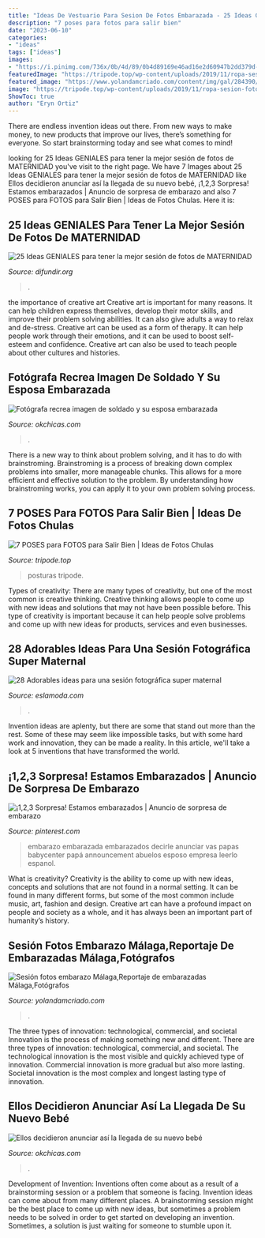 ```yaml
---
title: "Ideas De Vestuario Para Sesion De Fotos Embarazada - 25 Ideas Geniales Para Tener La Mejor Sesión De Fotos De Maternidad"
description: "7 poses para fotos para salir bien"
date: "2023-06-10"
categories:
- "ideas"
tags: ["ideas"]
images:
- "https://i.pinimg.com/736x/0b/4d/89/0b4d89169e46ad16e2d60947b2dd379d--ideas-bonitas-future-baby.jpg"
featuredImage: "https://tripode.top/wp-content/uploads/2019/11/ropa-sesion-fotos.jpg"
featured_image: "https://www.yolandamcriado.com/content/img/gal/284390/foto-grafos-embarazo-ma-laga-15_202011071552475fa6c2cf252db.sized.jpg"
image: "https://tripode.top/wp-content/uploads/2019/11/ropa-sesion-fotos.jpg"
ShowToc: true
author: "Eryn Ortiz"
---
```



There are endless invention ideas out there. From new ways to make money, to new products that improve our lives, there’s something for everyone. So start brainstorming today and see what comes to mind!

	

		
looking for 25 Ideas GENIALES para tener la mejor sesión de fotos de MATERNIDAD you've visit to the right page. We have 7 Images about 25 Ideas GENIALES para tener la mejor sesión de fotos de MATERNIDAD like Ellos decidieron anunciar así la llegada de su nuevo bebé, ¡1,2,3 Sorpresa! Estamos embarazados | Anuncio de sorpresa de embarazo and also 7 POSES para FOTOS para Salir Bien | Ideas de Fotos Chulas. Here it is:
		
    
## 25 Ideas GENIALES Para Tener La Mejor Sesión De Fotos De MATERNIDAD

<img loading=lazy src="https://difundir.org/wp-content/uploads/2015/11/fotografías-de-embarazadas-3.jpg" onerror="this.onerror=null;this.src='https://tse2.mm.bing.net/th?id=OIP.c2ShfFP08nR32_ZR7VCLhQHaLH&amp;pid=15.1';" alt="25 Ideas GENIALES para tener la mejor sesión de fotos de MATERNIDAD">

_Source: difundir.org_

>. 

	

the importance of creative art
Creative art is important for many reasons. It can help children express themselves, develop their motor skills, and improve their problem solving abilities. It can also give adults a way to relax and de-stress.
Creative art can be used as a form of therapy. It can help people work through their emotions, and it can be used to boost self-esteem and confidence. Creative art can also be used to teach people about other cultures and histories.

    
## Fotógrafa Recrea Imagen De Soldado Y Su Esposa Embarazada

<img loading=lazy src="https://www.okchicas.com/wp-content/uploads/2017/05/Sesióno-de-fotos-a-distancia-3.jpg" onerror="this.onerror=null;this.src='https://tse2.mm.bing.net/th?id=OIP.iNGNKlijUTsFJshCYpmfuAHaE8&amp;pid=15.1';" alt="Fotógrafa recrea imagen de soldado y su esposa embarazada">

_Source: okchicas.com_

>. 

	

There is a new way to think about problem solving, and it has to do with brainstroming. Brainstroming is a process of breaking down complex problems into smaller, more manageable chunks. This allows for a more efficient and effective solution to the problem. By understanding how brainstroming works, you can apply it to your own problem solving process.

    
## 7 POSES Para FOTOS Para Salir Bien | Ideas De Fotos Chulas

<img loading=lazy src="https://tripode.top/wp-content/uploads/2019/11/ropa-sesion-fotos.jpg" onerror="this.onerror=null;this.src='https://tse3.mm.bing.net/th?id=OIP.lVZxpig-ZzwF4U-kWirAyAHaNK&amp;pid=15.1';" alt="7 POSES para FOTOS para Salir Bien | Ideas de Fotos Chulas">

_Source: tripode.top_

>posturas tripode. 

	

Types of creativity:
There are many types of creativity, but one of the most common is creative thinking. Creative thinking allows people to come up with new ideas and solutions that may not have been possible before. This type of creativity is important because it can help people solve problems and come up with new ideas for products, services and even businesses.

    
## 28 Adorables Ideas Para Una Sesión Fotográfica Super Maternal

<img loading=lazy src="https://eslamoda.com/wp-content/uploads/sites/2/2014/11/maternity3.jpg" onerror="this.onerror=null;this.src='https://tse3.mm.bing.net/th?id=OIP.nuWQys3-3bGxT5YsyhpkEQAAAA&amp;pid=15.1';" alt="28 Adorables ideas para una sesión fotográfica super maternal">

_Source: eslamoda.com_

>. 

	

Invention ideas are aplenty, but there are some that stand out more than the rest. Some of these may seem like impossible tasks, but with some hard work and innovation, they can be made a reality. In this article, we'll take a look at 5 inventions that have transformed the world.

    
## ¡1,2,3 Sorpresa! Estamos Embarazados | Anuncio De Sorpresa De Embarazo

<img loading=lazy src="https://i.pinimg.com/736x/0b/4d/89/0b4d89169e46ad16e2d60947b2dd379d--ideas-bonitas-future-baby.jpg" onerror="this.onerror=null;this.src='https://tse4.mm.bing.net/th?id=OIP.0Zl_7ri_vzdT3If_9YDNJwHaHY&amp;pid=15.1';" alt="¡1,2,3 Sorpresa! Estamos embarazados | Anuncio de sorpresa de embarazo">

_Source: pinterest.com_

>embarazo embarazada embarazados decirle anunciar vas papas babycenter papá announcement abuelos esposo empresa leerlo espanol. 

	

What is creativity?
Creativity is the ability to come up with new ideas, concepts and solutions that are not found in a normal setting. It can be found in many different forms, but some of the most common include music, art, fashion and design. Creative art can have a profound impact on people and society as a whole, and it has always been an important part of humanity’s history.

    
## Sesión Fotos Embarazo Málaga,Reportaje De Embarazadas Málaga,Fotógrafos

<img loading=lazy src="https://www.yolandamcriado.com/content/img/gal/284390/foto-grafos-embarazo-ma-laga-15_202011071552475fa6c2cf252db.sized.jpg" onerror="this.onerror=null;this.src='https://tse1.mm.bing.net/th?id=OIP.icYE7mbaHYbc26BedVMh5QHaE7&amp;pid=15.1';" alt="Sesión fotos embarazo Málaga,Reportaje de embarazadas Málaga,Fotógrafos">

_Source: yolandamcriado.com_

>. 

	

The three types of innovation: technological, commercial, and societal
Innovation is the process of making something new and different. There are three types of innovation: technological, commercial, and societal. The technological innovation is the most visible and quickly achieved type of innovation. Commercial innovation is more gradual but also more lasting. Societal innovation is the most complex and longest lasting type of innovation.

    
## Ellos Decidieron Anunciar Así La Llegada De Su Nuevo Bebé

<img loading=lazy src="http://www.okchicas.com/wp-content/uploads/2016/01/Así-anunciaron-la-llegada-y-nacimiento-de-su-bebé-6.jpg" onerror="this.onerror=null;this.src='https://tse2.mm.bing.net/th?id=OIP.WGi2jj7eOsrDpmGJ_6YWJgHaJ3&amp;pid=15.1';" alt="Ellos decidieron anunciar así la llegada de su nuevo bebé">

_Source: okchicas.com_

>. 

	

Development of Invention: Inventions often come about as a result of a brainstorming session or a problem that someone is facing.
Invention ideas can come about from many different places. A brainstorming session might be the best place to come up with new ideas, but sometimes a problem needs to be solved in order to get started on developing an invention. Sometimes, a solution is just waiting for someone to stumble upon it.

